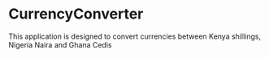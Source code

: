 # CurrencyConverter
This application is designed to convert currencies between Kenya shillings, Nigeria Naira and Ghana Cedis
